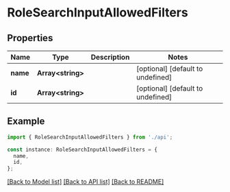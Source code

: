 # RoleSearchInputAllowedFilters

## Properties

| Name     | Type                    | Description | Notes                             |
| -------- | ----------------------- | ----------- | --------------------------------- |
| **name** | **Array&lt;string&gt;** |             | [optional] [default to undefined] |
| **id**   | **Array&lt;string&gt;** |             | [optional] [default to undefined] |

## Example

```typescript
import { RoleSearchInputAllowedFilters } from './api';

const instance: RoleSearchInputAllowedFilters = {
  name,
  id,
};
```

[[Back to Model list]](../README.md#documentation-for-models) [[Back to API list]](../README.md#documentation-for-api-endpoints) [[Back to README]](../README.md)

